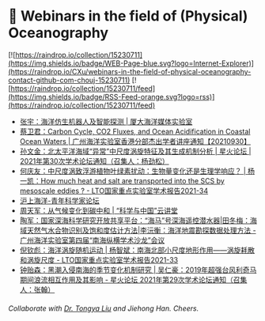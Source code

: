 # 🌊 Webinars in the field of (Physical) Oceanography

[![https://raindrop.io/collection/15230711](https://img.shields.io/badge/WEB-Page-blue.svg?logo=Internet-Explorer)](https://raindrop.io/CXu/webinars-in-the-field-of-physical-oceanography-contact-github-com-chouj-15230711) [![https://raindrop.io/collection/15230711/feed](https://img.shields.io/badge/RSS-Feed-orange.svg?logo=rss)](https://raindrop.io/collection/15230711/feed)

<!-- BLOG-POST-LIST:START -->
- [张宇：海洋仿生机器人及智能探测 | 厦大海洋媒体实验室](https://mp.weixin.qq.com/s/F2aJO1hWrH9uCLtB4TUnBw)
- [蔡卫君：Carbon Cycle, CO2 Fluxes, and Ocean Acidification in Coastal Ocean Waters | 广州海洋实验室香港分部杰出学者讲座通知【20210930】](https://mp.weixin.qq.com/s/Iqcj2Y5hDirpj2__77CP2Q)
- [孙文金：北太平洋海域“异常”中尺度涡旋特征及其生成机制分析 | 星火论坛 | 2021年第30次学术论坛通知（召集人：杨劲松）](https://mp.weixin.qq.com/s/EEEOuGIfvZ2MM7upPAK64A)
- [何庆友：中尺度涡致浮游植物叶绿素扰动：生物量变化还是生理学响应？ | 杨一凯：How much heat and salt are transported into the SCS by mesoscale eddies ? - LTO国家重点实验室学术报告2021-34](https://mp.weixin.qq.com/s/tnPCQZZQjyqz3RvFU7Ab1Q)
- [沪上海洋-青年科学家论坛](https://mp.weixin.qq.com/s/AtpTmsLUCdL_uyVvI7rUNA)
- [周天军：从气候变化到碳中和 | “科学与中国”云讲堂](https://mp.weixin.qq.com/s/khvDA0ZVdiIARKGWH9tmZQ)
- [陶军：国家深海科学研究开放共享平台：“海马”号深海遥控潜水器|田冬梅：海域天然气水合物识别及饱和度估计方法|李沅衡：海洋地震勘探数据处理方法 - 广州海洋实验室第四届“南海纵横学术沙龙”会议](https://mp.weixin.qq.com/s/28Zvn2u6mjKWmRAyRqhwPw)
- [倪钦彪：海洋涡旋随机运动 | 杨智斌：南海北部小尺度地形作用——涡旋耗散和涡旋尺度 - LTO国家重点实验室学术报告2021-33](https://mp.weixin.qq.com/s/vJtnzkIMcc0CPwBE8LtjXg)
- [钟贻森：黑潮入侵南海的季节变化机制研究 | 吴仁豪：2019年超强台风利奇马期间浪流相互作用及其影响 - 星火论坛 2021年第29次学术论坛通知（召集人：张翰）](https://mp.weixin.qq.com/s/nI0MhobEm99njAAmmQQbVg)
<!-- BLOG-POST-LIST:END -->

###### Collaborate with [Dr. Tongya Liu](https://liutongya.github.io/) and Jiehong Han. Cheers.
